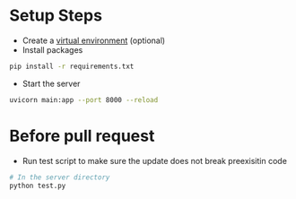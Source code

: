 # Setup Steps
- Create a [virtual environment](https://www.arch.jhu.edu/python-virtual-environments/) (optional)
- Install packages
```bash
pip install -r requirements.txt
```
- Start the server
```bash
uvicorn main:app --port 8000 --reload
```

# Before pull request
- Run test script to make sure the update does not break preexisitin code
```bash
# In the server directory
python test.py
```